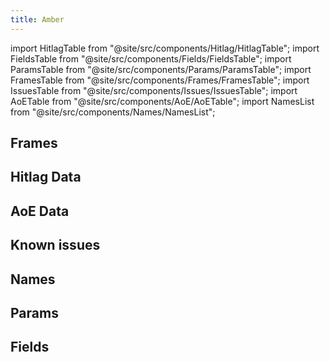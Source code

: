 ```yaml
---
title: Amber
---
```


import HitlagTable from "@site/src/components/Hitlag/HitlagTable";
import FieldsTable from "@site/src/components/Fields/FieldsTable";
import ParamsTable from "@site/src/components/Params/ParamsTable";
import FramesTable from "@site/src/components/Frames/FramesTable";
import IssuesTable from "@site/src/components/Issues/IssuesTable";
import AoETable from "@site/src/components/AoE/AoETable";
import NamesList from "@site/src/components/Names/NamesList";

## Frames

<FramesTable item_key="amber" />

## Hitlag Data

<HitlagTable item_key="amber" />

## AoE Data

<AoETable item_key="amber" />

## Known issues

<IssuesTable item_key="amber" />

## Names

<NamesList item_key="amber" />

## Params

<ParamsTable item_key="amber" />

## Fields

<FieldsTable item_key="amber" />
